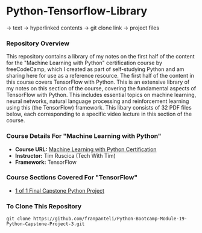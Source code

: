# Python-Tensorflow-Library
-> text
-> hyperlinked contents
-> git clone link 
-> project files
### Repository Overview 

This repository contains a library of my notes on the first half of the content for the "Machine Learning with Python" certification course by freeCodeCamp, which I created as part of self-studying Python and am sharing here for use as a reference resource. The first half of the content in this course covers TensorFlow with Python. This is an extensive library of my notes on this section of the course, covering the fundamental aspects of TensorFlow with Python. This includes essential topics on machine learning, neural networks, natural language processing and reinforcement learning using this (the TensorFlow) framework. This libary consists of 32 PDF files below, each corresponding to a specific video lecture in this section of the course. 

### Course Details For "Machine Learning with Python"
- **Course URL:** [Machine Learning with Python Certification](https://www.freecodecamp.org/learn/machine-learning-with-python/#tensorflow)
- **Instructor:** Tim Ruscica (Tech With Tim)
- **Framework:** TensorFlow
  
### Course Sections Covered For "TensorFlow"
- [1 of 1 Final Capstone Python Project](https://github.com/franpanteli/Python-Bootcamp-Module-19-Python-Capstone-Project-3/blob/main/Notes%20on%20Videos%20-%20Module%2019%20Python%20Capstone%20Project%203/1%20of%201%20Final%20Capstone%20Python%20Project.pdf)

### To Clone This Repository
```
git clone https://github.com/franpanteli/Python-Bootcamp-Module-19-Python-Capstone-Project-3.git
```
